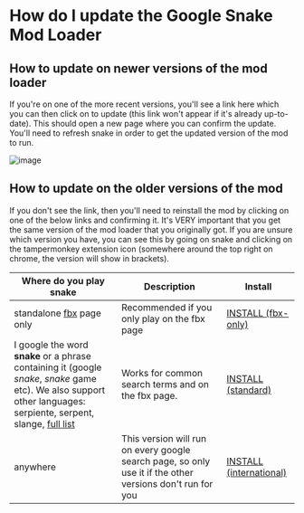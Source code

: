 # How do I update the Google Snake Mod Loader

## How to update on newer versions of the mod loader

If you're on one of the more recent versions, you'll see a link here which you can then click on to update (this link won't appear if it's already up-to-date). This should open a new page where you can confirm the update. 
You'll need to refresh snake in order to get the updated version of the mod to run. 

![image](https://user-images.githubusercontent.com/69080709/230745993-55cc72bf-142f-47fc-ad1c-ce9300d8dbe6.png)

## How to update on the older versions of the mod

If you don't see the link, then you'll need to reinstall the mod by clicking on one of the below links and confirming it.
It's VERY important that you get the same version of the mod loader that you originally got. If you are unsure which version you have, you can see this by going on snake and clicking on the tampermonkey extension icon (somewhere around the top right on chrome, the version will show in brackets).

| Where do you play snake  | Description | Install |
| ------------- | ------------- |------------- |
| standalone [fbx](https://www.google.com/fbx?fbx=snake_arcade) page only  | Recommended if you only play on the fbx page | [INSTALL (fbx-only)](https://github.com/DarkSnakeGang/GoogleSnakeModLoader/raw/main/build/snake-mod-loader-fbx.user.js) |
| I google the word **snake** or a phrase containing it (google *snake*, *snake* game etc). We also support other languages: serpiente, serpent, slange, [full list](#Search-terms-for-standard-version) | Works for common search terms and on the fbx page. | [INSTALL (standard)](https://github.com/DarkSnakeGang/GoogleSnakeModLoader/raw/main/build/snake-mod-loader-standard.user.js) |
| anywhere | This version will run on every google search page, so only use it if the other versions don't run for you | [INSTALL (international)](https://github.com/DarkSnakeGang/GoogleSnakeModLoader/raw/main/build/snake-mod-loader-intl.user.js) |

